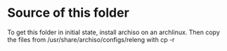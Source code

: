 # Source of this folder

To get this folder in initial state, install archiso on an archlinux.
Then copy the files from /usr/share/archiso/configs/releng with cp -r